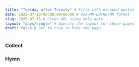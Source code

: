 ```yaml
---
title: "Tuesday after Trinity" # Title with escaped quotes
date: 2025-07-15T00:00:00+00:00 # Use-MM-DDTHH:MM format
slug: 2025-07-15 # Clean URL using only date
layout: "days/single" # Specify the layout for these pages
draft: false # Set to true to hide the page
---
```


### Collect


### Hymn